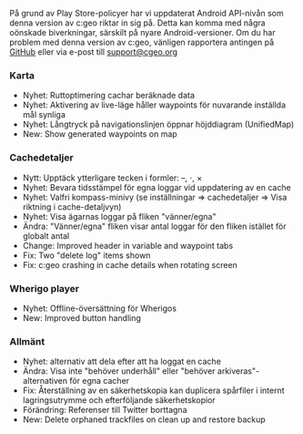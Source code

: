 På grund av Play Store-policyer har vi uppdaterat Android API-nivån som denna version av c:geo riktar in sig på. Detta kan komma med några oönskade biverkningar, särskilt på nyare Android-versioner. Om du har problem med denna version av c:geo, vänligen rapportera antingen på [GitHub](https://github.com/cgeo/cgeo) eller via e-post till [support@cgeo.org](mailto:support@cgeo.org)

### Karta
- Nyhet: Ruttoptimering cachar beräknade data
- Nyhet: Aktivering av live-läge håller waypoints för nuvarande inställda mål synliga
- Nyhet: Långtryck på navigationslinjen öppnar höjddiagram (UnifiedMap)
- New: Show generated waypoints on map

### Cachedetaljer
- Nytt: Upptäck ytterligare tecken i formler: –, ⋅, ×
- Nyhet: Bevara tidsstämpel för egna loggar vid uppdatering av en cache
- Nyhet: Valfri kompass-minivy (se inställningar => cachedetaljer => Visa riktning i cache-detaljvyn)
- Nyhet: Visa ägarnas loggar på fliken "vänner/egna"
- Ändra: "Vänner/egna" fliken visar antal loggar för den fliken istället för globalt antal
- Change: Improved header in variable and waypoint tabs
- Fix: Two "delete log" items shown
- Fix: c:geo crashing in cache details when rotating screen

### Wherigo player
- Nyhet: Offline-översättning för Wherigos
- New: Improved button handling

### Allmänt
- Nyhet: alternativ att dela efter att ha loggat en cache
- Ändra: Visa inte "behöver underhåll" eller "behöver arkiveras"-alternativen för egna cacher
- Fix: Återställning av en säkerhetskopia kan duplicera spårfiler i internt lagringsutrymme och efterföljande säkerhetskopior
- Förändring: Referenser till Twitter borttagna
- New: Delete orphaned trackfiles on clean up and restore backup
